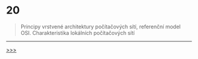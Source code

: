 # 20

> Principy vrstvené architektury počítačových sítí, referenční model OSI. Charakteristika lokálních počítačových sítí

---
[>>>](./21.MD)
